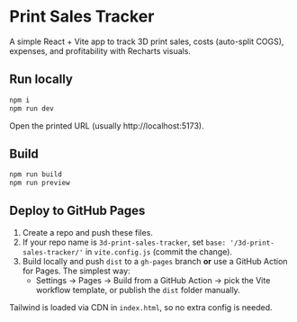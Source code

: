 # Print Sales Tracker

A simple React + Vite app to track 3D print sales, costs (auto-split COGS), expenses, and profitability with Recharts visuals.

## Run locally
```bash
npm i
npm run dev
```
Open the printed URL (usually http://localhost:5173).

## Build
```bash
npm run build
npm run preview
```

## Deploy to GitHub Pages
1. Create a repo and push these files.
2. If your repo name is `3d-print-sales-tracker`, set `base: '/3d-print-sales-tracker/'` in `vite.config.js` (commit the change).
3. Build locally and push `dist` to a `gh-pages` branch **or** use a GitHub Action for Pages. The simplest way:
   - Settings → Pages → Build from a GitHub Action → pick the Vite workflow template, or publish the `dist` folder manually.

Tailwind is loaded via CDN in `index.html`, so no extra config is needed.
